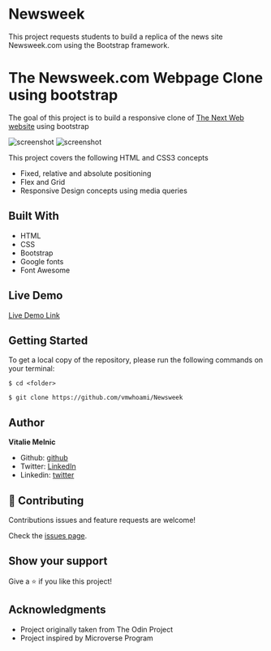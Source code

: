 # Newsweek
This project requests students to build a replica of the news site Newsweek.com using the Bootstrap framework.

# The Newsweek.com Webpage Clone using bootstrap

The goal of this project is to build a responsive clone of [The Next Web website](https://www.newsweek.com/) using bootstrap



![screenshot](./img/screenshot.jpg)
![screenshot](./img/screenshot-mobile.jpg)

This project covers the following HTML and CSS3 concepts

- Fixed, relative and absolute positioning
- Flex and Grid
- Responsive Design concepts using media queries

## Built With

- HTML
- CSS
- Bootstrap
- Google fonts
- Font Awesome

## Live Demo

[Live Demo Link](#)

## Getting Started

To get a local copy of the repository, please run the following commands on your terminal:

```
$ cd <folder>
```

```
$ git clone https://github.com/vmwhoami/Newsweek

```

## Author

**Vitalie Melnic**

- Github: [github](https://github.com/vmwhoami)
- Twitter: [LinkedIn](https://www.linkedin.com/in/vitalie-melnic-5802198a/)
- Linkedin: [twitter](https://twitter.com/vmwhoami)

## 🤝 Contributing

Contributions issues and feature requests are welcome!

Check the [issues page](https://github.com/vmwhoami/Newsweek/issues).

## Show your support

Give a ⭐️ if you like this project!

## Acknowledgments

- Project originally taken from The Odin Project
- Project inspired by Microverse Program
